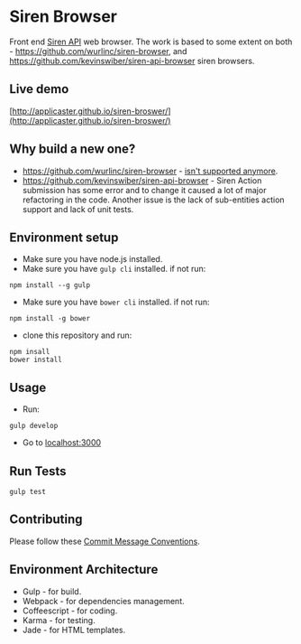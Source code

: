 # Siren Browser
Front end [Siren API](https://github.com/kevinswiber/siren) web browser.
The work is based to some extent on both - https://github.com/wurlinc/siren-browser, and https://github.com/kevinswiber/siren-api-browser siren browsers.

## Live demo

[http://applicaster.github.io/siren-broswer/](http://applicaster.github.io/siren-broswer/)

## Why build a new one?
* https://github.com/wurlinc/siren-browser - [isn't supported anymore](https://github.com/wurlinc/siren-browser/issues/4).
* https://github.com/kevinswiber/siren-api-browser - Siren Action submission has some error and to change it caused a lot of major refactoring in the code. Another issue is the lack of sub-entities action support and lack of unit tests.

## Environment setup
* Make sure you have node.js installed.
* Make sure you have `gulp cli` installed. if not run:
```
npm install --g gulp
```
* Make sure you have `bower cli` installed. if not run:
```
npm install -g bower
```
* clone this repository and run:
```
npm insall
bower install

```


## Usage
* Run:
```
gulp develop
```
* Go to [localhost:3000](http://localhost:3000/)

## Run Tests
```
gulp test
```

## Contributing
Please follow these [Commit Message Conventions](https://github.com/camunda/camunda.org/blob/master/COMMIT_MESSAGES.md).


## Environment Architecture
* Gulp - for build.
* Webpack - for dependencies management.
* Coffeescript - for coding.
* Karma - for testing.
* Jade - for HTML templates.
